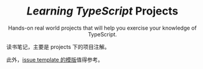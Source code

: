 <h1 align="center"><em>Learning TypeScript</em> Projects</h1>

<p align="center">Hands-on real world projects that will help you exercise your knowledge of TypeScript.</p>

读书笔记，主要是 projects 下的项目注解。

此外，[issue template 的模版](.github/ISSUE_TEMPLATE)值得参考。

